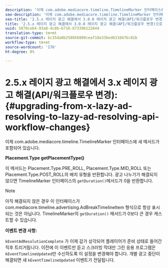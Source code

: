 ```yaml
---
description: '이제 com.adobe.mediacore.timeline.TimelineMarker 인터페이스에 새 메서드가 포함되어 있습니다. '
seo-description: '이제 com.adobe.mediacore.timeline.TimelineMarker 인터페이스에 새 메서드가 포함되어 있습니다. '
seo-title: '2.5.x 레이지 광고 해결에서 3.0.0 레이지 광고 해결(API/워크플로우 변경)으로 업그레이드 '
title: '2.5.x 레이지 광고 해결에서 3.0.0 레이지 광고 해결(API/워크플로우 변경)으로 업그레이드 '
uuid: 5870ceb4-93a8-4c8b-b716-673396122644
translation-type: tm+mt
source-git-commit: bc35da8b258056809ceaf18e33bed631047bc81b
workflow-type: tm+mt
source-wordcount: '176'
ht-degree: 0%

---
```



# 2.5.x 레이지 광고 해결에서 3.x 레이지 광고 해결(API/워크플로우 변경):{#upgrading-from-x-lazy-ad-resolving-to-lazy-ad-resolving-api-workflow-changes}

이제 com.adobe.mediacore.timeline.TimelineMarker 인터페이스에 새 메서드가 포함되어 있습니다.

**Placement.Type getPlacementType()**

이 메서드는 Placement.Type.PRE_ROLL, Placement.Type.MID_ROLL 또는 Placement.Type.POST_ROLL의 배치 유형을 반환합니다. 광고 나누기가 해결되지 않으면 TimelineMarker 인터페이스의 `getDuration()`메서드가 0을 반환합니다.

>[!NOTE]
>
>아직 해결되지 않은 경우 이 인터페이스가 com.mediacore.timeline.advertising.AdBreakTimelineItem 형식으로 항상 표시되는 것은 아닙니다. TimelineMarker의 `getDuration()` 메서드가 0보다 큰 경우 캐스트할 수 있습니다.

**이벤트 변경 사항:**

`kEventAdResolutionComplete` 가 이제 감가 상각되어 플레이어가 준비 상태로 들어간 직후 트리거됩니다. 이전에 이 이벤트만 듣고 스크러빙 막대만 그린 응용 프로그램은 `kEventTimelineUpdated`만 수신하도록 이 설정을 변경해야 합니다. 개별 광고 중단이 해결되면 새 `kEventTimelineUpdated` 이벤트가 전달됩니다.
